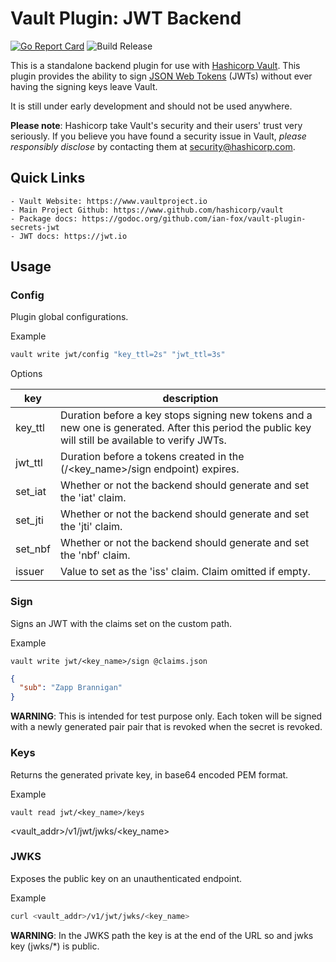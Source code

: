 # Vault Plugin: JWT Backend
[![Go Report Card](https://goreportcard.com/badge/github.com/quintoandar/vault-plugin-secrets-jwt)](https://goreportcard.com/report/github.com/quintoandar/vault-plugin-secrets-jwt)
![Build Release](https://github.com/quintoandar/vault-plugin-secrets-jwt/workflows/Build%20Release/badge.svg)

This is a standalone backend plugin for use with [Hashicorp Vault](https://www.github.com/hashicorp/vault).
This plugin provides the ability to sign [JSON Web Tokens](https://jwt.io) (JWTs) without ever having the signing keys leave Vault.

It is still under early development and should not be used anywhere.

**Please note**: Hashicorp take Vault's security and their users' trust very seriously. If you believe you have found a security issue in Vault, _please responsibly disclose_ by contacting them at [security@hashicorp.com](mailto:security@hashicorp.com).

## Quick Links
    - Vault Website: https://www.vaultproject.io
    - Main Project Github: https://www.github.com/hashicorp/vault
    - Package docs: https://godoc.org/github.com/ian-fox/vault-plugin-secrets-jwt
    - JWT docs: https://jwt.io

## Usage

### Config
Plugin global configurations.

Example
```bash
vault write jwt/config "key_ttl=2s" "jwt_ttl=3s"
```

Options

|key|description|
|---|-----------|
key_ttl|Duration before a key stops signing new tokens and a new one is generated. After this period the public key will still be available to verify JWTs.
jwt_ttl|Duration before a tokens created in the (/<key_name>/sign endpoint) expires.
set_iat|Whether or not the backend should generate and set the 'iat' claim.
set_jti|Whether or not the backend should generate and set the 'jti' claim.
set_nbf|Whether or not the backend should generate and set the 'nbf' claim.
issuer|Value to set as the 'iss' claim. Claim omitted if empty.

### Sign

Signs an JWT with the claims set on the custom path.

Example
```
vault write jwt/<key_name>/sign @claims.json
```

```json
{
  "sub": "Zapp Brannigan"
}
```

**WARNING**: This is intended for test purpose only. Each token will be signed with a newly generated pair pair that is revoked when the secret is revoked.


### Keys

Returns the generated private key, in base64 encoded PEM format.

Example
```
vault read jwt/<key_name>/keys
```

 <vault_addr>/v1/jwt/jwks/<key_name>

### JWKS

Exposes the public key on an unauthenticated endpoint.

Example

```bash
curl <vault_addr>/v1/jwt/jwks/<key_name>
```

**WARNING**: In the JWKS path the key is at the end of the URL so and jwks key (jwks/*) is public.
